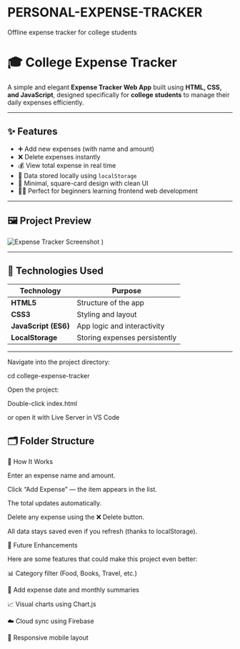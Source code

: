 # PERSONAL-EXPENSE-TRACKER
Offline expense tracker for college students

# 🎓 College Expense Tracker

A simple and elegant **Expense Tracker Web App** built using **HTML, CSS, and JavaScript**, designed specifically for **college students** to manage their daily expenses efficiently.

---

## ✨ Features

- ➕ Add new expenses (with name and amount)  
- ❌ Delete expenses instantly  
- 💰 View total expense in real time  
- 💾 Data stored locally using `localStorage`  
- 🧱 Minimal, square-card design with clean UI  
- 🧑‍🎓 Perfect for beginners learning frontend web development  

---

## 🖼️ Project Preview

![Expense Tracker Screenshot](<img width="778" height="318" alt="Screenshot 2025-10-30 233746" src="https://github.com/user-attachments/assets/a3e8bcdd-3d07-453c-bf2f-ac063f5322b2" />)
)  


---

## 🧰 Technologies Used

| Technology | Purpose |
|-------------|----------|
| **HTML5** | Structure of the app |
| **CSS3** | Styling and layout |
| **JavaScript (ES6)** | App logic and interactivity |
| **LocalStorage** | Storing expenses persistently |

---
Navigate into the project directory:

cd college-expense-tracker


Open the project:

Double-click index.html

or open it with Live Server in VS Code
## 🗂️ Folder Structure

🧠 How It Works

Enter an expense name and amount.

Click “Add Expense” — the item appears in the list.

The total updates automatically.

Delete any expense using the ❌ Delete button.

All data stays saved even if you refresh (thanks to localStorage).

🧩 Future Enhancements

Here are some features that could make this project even better:

📊 Category filter (Food, Books, Travel, etc.)

📅 Add expense date and monthly summaries

📈 Visual charts using Chart.js

☁️ Cloud sync using Firebase

📱 Responsive mobile layout
